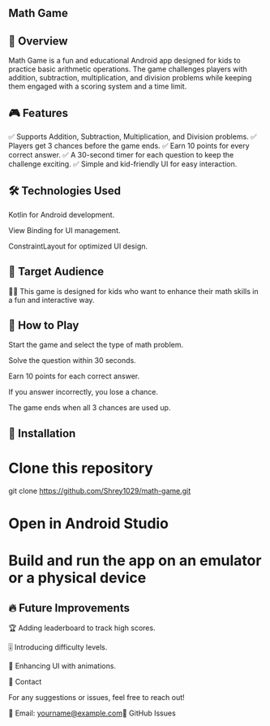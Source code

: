 ## Math Game



## 📌 Overview

Math Game is a fun and educational Android app designed for kids to practice basic arithmetic operations. The game challenges players with addition, subtraction, multiplication, and division problems while keeping them engaged with a scoring system and a time limit.

## 🎮 Features

✅ Supports Addition, Subtraction, Multiplication, and Division problems.
✅ Players get 3 chances before the game ends.
✅ Earn 10 points for every correct answer.
✅ A 30-second timer for each question to keep the challenge exciting.
✅ Simple and kid-friendly UI for easy interaction.

## 🛠️ Technologies Used

 Kotlin for Android development.

View Binding for UI management.

ConstraintLayout for optimized UI design.

## 🎯 Target Audience

👦👧 This game is designed for kids who want to enhance their math skills in a fun and interactive way.

## 🚀 How to Play

Start the game and select the type of math problem.

Solve the question within 30 seconds.

Earn 10 points for each correct answer.

If you answer incorrectly, you lose a chance.

The game ends when all 3 chances are used up.

## 📱 Installation

# Clone this repository
git clone https://github.com/Shrey1029/math-game.git

# Open in Android Studio
# Build and run the app on an emulator or a physical device

## 🔥 Future Improvements

🏆 Adding leaderboard to track high scores.

🎚️ Introducing difficulty levels.

🎨 Enhancing UI with animations.

💌 Contact

For any suggestions or issues, feel free to reach out!

📧 Email: yourname@example.com🔗 GitHub Issues

